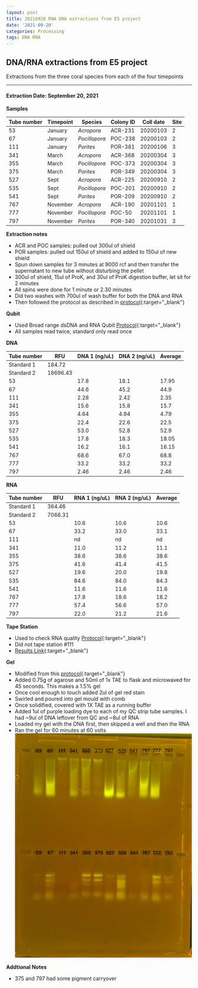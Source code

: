 ```yaml
---
layout: post
title: 20210920 RNA DNA extractions from E5 project
date: '2021-09-20'
categories: Processing
tags: DNA RNA
---
```

## DNA/RNA extractions from E5 project

Extractions from the three coral species from each of the four timepoints

---

#### Extraction Date: September 20, 2021 
**Samples**

| Tube number 	| Timepoint	   	| Species	    | Colony ID 	| Coll date		| Site       	|
|-------------	|------------	|-------------	|-------------	|-------------	|-------------	|
| 53		 	| January	 	| *Acropora*	| ACR-231      	| 20200103   	| 2				|
| 67			| January	 	| *Pocillopora*	| POC-238	    | 20200103		| 2				|
| 111		 	| January	  	| *Porites*		| POR-381     	| 20200106  	| 3				|
| 341		 	| March		 	| *Acropora*	| ACR-368     	| 20200304   	| 3				|
| 355			| March 		| *Pocillopora*	| POC-373	    | 20200304		| 3				|
| 375		 	| March	  		| *Porites*		| POR-349    	| 20200304  	| 3				|
| 527		 	| Sept		 	| *Acropora* 	| ACR-225      	| 20200910   	| 2				|
| 535			| Sept	 		| *Pocillopora*	| POC-201	    | 20200910		| 2				|
| 541		 	| Sept		  	| *Porites*		| POR-209     	| 20200910  	| 2				|
| 767		 	| November	 	| *Acropora* 	| ACR-190   	| 20201101   	| 1				|
| 777			| November	 	| *Pocillopora*	| POC-50	    | 20201101		| 1				|
| 797		 	| November	  	| *Porites*		| POR-340    	| 20201031  	| 3				|

**Extraction notes**
 - ACR and POC samples: pulled out 300ul of shield
 - POR samples: pulled out 150ul of shield and added to 150ul of new shield 
 - Spun down samples for 3 minutes at 9000 rcf and then transfer the supernatant to new tube without disturbing the pellet
 - 300ul of shield, 15ul of ProK, and 30ul of ProK digestion buffer, let sit for 2 minutes
 - All spins were done for 1 minute or 2.30 minutes
 - Did two washes with 700ul of wash buffer for both the DNA and RNA
 - Then followed the protocol as described in [protocol](https://github.com/emmastrand/EmmaStrand_Notebook/blob/master/_posts/2019-05-31-Zymo-Duet-RNA-DNA-Extraction-Protocol.md){:target="_blank"}


**Qubit**
 - Used Broad range dsDNA and RNA Qubit [Protocol](https://meschedl.github.io/MESPutnam_Open_Lab_Notebook/Qubit-Protocol/){:target="_blank"}
 - All samples read twice, standard only read once
 
**DNA**

| Tube number 	| RFU		   	| DNA 1 (ng/uL) | DNA 2 (ng/uL) | Average     	|
|-------------	|------------	|-------------	|-------------	|-------------	|
| Standard 1  	| 184.72	 	| 		      	| 		      	|	         	|
| Standard 2 	| 18696.43	 	| 		    	| 		    	| 	        	|
| 53		 	|		     	| 17.8	     	| 18.1	     	| 17.95        	|
| 67		 	| 			   	| 44.6      	| 45.2        	| 44.9         	|
| 111		  	|		     	| 2.28        	| 2.42        	| 2.35        	|
| 341		 	| 			   	| 15.6        	| 15.8        	| 15.7        	|
| 355		  	|		     	| 4.64       	| 4.94         	| 4.79        	|
| 375		 	| 			   	| 22.4        	| 22.6        	| 22.5         	|
| 527		  	|		     	| 53.0       	| 52.8        	| 52.9        	|
| 535		 	| 			   	| 17.8        	| 18.3         	| 18.05        	|
| 541		  	|		     	| 16.2        	| 16.1         	| 16.15        	|
| 767		 	| 			   	| 68.6        	| 67.0         	| 68.8        	|
| 777		  	|		     	| 33.2        	| 33.2        	| 33.2        	|
| 797		 	| 			   	| 2.46        	| 2.46         	| 2.46        	|


**RNA**


| Tube number 	| RFU		   	| RNA 1 (ng/uL) | RNA 2 (ng/uL) | Average     	|
|-------------	|------------	|-------------	|-------------	|-------------	|
| Standard 1  	| 364.46	 	| 		      	| 		      	|	         	|
| Standard 2 	| 7066.31	 	| 		    	| 		    	| 	        	|
| 53		 	|		     	| 10.6	     	| 10.6	     	| 10.6        	|
| 67		 	| 			   	| 33.2      	| 33.0        	| 33.1        	|
| 111		  	|		     	| nd        	| nd        	| nd        	|
| 341		 	| 			   	| 11.0        	| 11.2        	| 11.1        	|
| 355		  	|		     	| 38.6       	| 38.6         	| 38.6        	|
| 375		 	| 			   	| 41.6        	| 41.4        	| 41.5         	|
| 527		  	|		     	| 19.6       	| 20.0        	| 19.8        	|
| 535		 	| 			   	| 84.6        	| 84.0         	| 84.3        	|
| 541		  	|		     	| 11.6        	| 11.6         	| 11.6        	|
| 767		 	| 			   	| 17.8        	| 18.6         	| 18.2        	|
| 777		  	|		     	| 57.4        	| 56.6         	| 57.0        	|
| 797		 	| 			   	| 22.0        	| 21.2         	| 21.6        	|


**Tape Station**
 - Used to check RNA quality [Protocol](https://meschedl.github.io/MESPutnam_Open_Lab_Notebook/RNA-TapeStation-Protocol/){:target="_blank"} 
 - Did not tape station #111
 - [Results Link](https://github.com/Kterpis/Putnam_Lab_Notebook/blob/48251aeb44e30149100db2f5398357c7824b75ca/images/tape_station/2021-09-20%20-%2015.35.44.pdf){:target="_blank"}

**Gel**
 - Modified from this [protocol](https://meschedl.github.io/MESPutnam_Open_Lab_Notebook/Gel-Protocol/){:target="_blank"}
 - Added 0.75g of agarose and 50ml of 1x TAE to flask and microwaved for 45 seconds. This makes a 1.5% gel
 - Once cool enough to touch added 2ul of gel red stain
 - Swirled and poured into gel mould with comb
 - Once solidified, covered with 1X TAE as a running buffer
 - Added 1ul of purple loading dye to each of my QC strip tube samples. I had ~9ul of DNA leftover from QC and ~8ul of RNA
 - Loaded my gel with the DNA first, then skipped a well and then the RNA
 - Ran the gel for 60 minutes at 60 volts
 ![20210920_gel.jpg](https://github.com/Kterpis/Putnam_Lab_Notebook/blob/master/images/gels/20210920_gel.jpg?raw=true)
 
 **Addtional Notes**
  - 375 and 797 had some pigment carryover
